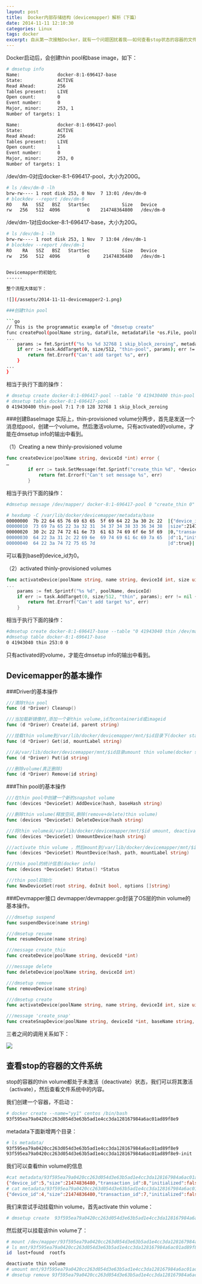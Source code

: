 ```yaml
---
layout: post
title:  Docker内部存储结构（devicemapper）解析（下篇）
date: 2014-11-11 12:10:30
categories: Linux
tags: docker
excerpt: 自从第一次接触Docker，就有一个问题困扰着我——如何查看stop状态的容器的文件系统。今天再一次看了一下Docker的代码，终于找到了这个问题的答案。
---
```


Docker启动后，会创建thin pool和base image，如下：

```sh
# dmsetup info
Name:              docker-8:1-696417-base
State:             ACTIVE
Read Ahead:        256
Tables present:    LIVE
Open count:        0
Event number:      0
Major, minor:      253, 1
Number of targets: 1

Name:              docker-8:1-696417-pool
State:             ACTIVE
Read Ahead:        256
Tables present:    LIVE
Open count:        1
Event number:      0
Major, minor:      253, 0
Number of targets: 1
```

/dev/dm-0对应docker-8:1-696417-pool，大小为200G。

```sh
# ls /dev/dm-0 -lh
brw-rw---- 1 root disk 253, 0 Nov  7 13:01 /dev/dm-0
# blockdev --report /dev/dm-0
RO    RA   SSZ   BSZ   StartSec            Size   Device
rw   256   512  4096          0    214748364800   /dev/dm-0
```
/dev/dm-1对应docker-8:1-696417-base，大小为20G。

```sh
# ls /dev/dm-1 -lh 
brw-rw---- 1 root disk 253, 1 Nov  7 13:04 /dev/dm-1
# blockdev --report /dev/dm-1
RO    RA   SSZ   BSZ   StartSec            Size   Device
rw   256   512  4096          0     21474836480   /dev/dm-1


Devicemapper的初始化
------

整个流程大体如下：

![](/assets/2014-11-11-devicemapper2-1.png)

###创建thin pool

```go
// This is the programmatic example of "dmsetup create"
func createPool(poolName string, dataFile, metadataFile *os.File, poolBlockSize uint32) error {
...
	params := fmt.Sprintf("%s %s %d 32768 1 skip_block_zeroing", metadataFile.Name(), dataFile.Name(), poolBlockSize)
	if err := task.AddTarget(0, size/512, "thin-pool", params); err != nil {
		return fmt.Errorf("Can't add target %s", err)
	}
...
}
```

相当于执行下面的操作：

```sh
# dmsetup create docker-8:1-696417-pool --table ‘0 419430400 thin-pool 7:1 7:0 128 32768 1 skip_block_zeroing’
# dmsetup table docker-8:1-696417-pool
0 419430400 thin-pool 7:1 7:0 128 32768 1 skip_block_zeroing
```

###创建BaseImage
实际上，thin-provisioned volume分两步，首先是发送一个消息给pool，创建一个volume。然后激活volume。只有activated的volume，才能在dmsetup info的输出中看到。

（1）Creating a new thinly-provisioned volume

```go
func createDevice(poolName string, deviceId *int) error {
…
		if err := task.SetMessage(fmt.Sprintf("create_thin %d", *deviceId)); err != nil {
			return fmt.Errorf("Can't set message %s", err)
		}
```
相当于执行下面的操作：

```sh
#dmsetup message /dev/mapper/ docker-8:1-696417-pool 0 "create_thin 0"

# hexdump -C /var/lib/docker/devicemapper/metadata/base
00000000  7b 22 64 65 76 69 63 65  5f 69 64 22 3a 30 2c 22  |{"device_id":0,"|
00000010  73 69 7a 65 22 3a 32 31  34 37 34 38 33 36 34 38  |size":2147483648|
00000020  30 2c 22 74 72 61 6e 73  61 63 74 69 6f 6e 5f 69  |0,"transaction_i|
00000030  64 22 3a 31 2c 22 69 6e  69 74 69 61 6c 69 7a 65  |d":1,"initialize|
00000040  64 22 3a 74 72 75 65 7d                           |d":true}|
```

可以看到base的device_id为0。

（2）activated thinly-provisioned volumes

```go
func activateDevice(poolName string, name string, deviceId int, size uint64) error {
...
	params := fmt.Sprintf("%s %d", poolName, deviceId)
	if err := task.AddTarget(0, size/512, "thin", params); err != nil {
		return fmt.Errorf("Can't add target %s", err)
	}
```
相当于执行下面的操作：

```sh
#dmsetup create docker-8:1-696417-base --table "0 41943040 thin /dev/mapper/ docker-8:1-696417-pool 0"
#dmsetup table docker-8:1-696417-base
0 41943040 thin 253:0 0
```

只有activated的volume，才能在dmsetup info的输出中看到。

Devicemapper的基本操作
------
###Driver的基本操作

```go
///清除thin pool  
func (d *Driver) Cleanup()

///当加载新镜像时,添加一个新thin volume,id为containerid或imageid  
func (d *Driver) Create(id, parent string)

///挂载thin volume到/var/lib/docker/devicemapper/mnt/$id目录下(docker start)
func (d *Driver) Get(id, mountLabel string)

///从/var/lib/docker/devicemapper/mnt/$id目录umount thin volume(docker stop)
func (d *Driver) Put(id string)

///删除volume(真正删除)
func (d *Driver) Remove(id string)
```

###Thin pool的基本操作

```go
///在thin pool中创建一个新的snapshot volume
func (devices *DeviceSet) AddDevice(hash, baseHash string)

///删除thin volume(释放空间,删除(remove+delete)thin volume)
func (devices *DeviceSet) DeleteDevice(hash string) 

///将thin volume从/var/lib/docker/devicemapper/mnt/$id umount, deactivate(remove )thin volume(don't delete)
func (devices *DeviceSet) UnmountDevice(hash string)

///activate thin volume ，然后mount到/var/lib/docker/devicemapper/mnt/$id
func (devices *DeviceSet) MountDevice(hash, path, mountLabel string)

///thin pool的统计信息(docker info)
func (devices *DeviceSet) Status() *Status

///thin pool初始化
func NewDeviceSet(root string, doInit bool, options []string)
```

###Devmapper接口
devmapper/devmapper.go封装了OS层的thin volume的基本操作。

```go
///dmsetup suspend
func suspendDevice(name string)

///dmsetup resume
func resumeDevice(name string)

///message create_thin
func createDevice(poolName string, deviceId *int)

///message delete
func deleteDevice(poolName string, deviceId int)

///dmsetup remove
func removeDevice(name string)

///dmsetup create
func activateDevice(poolName string, name string, deviceId int, size uint64)

///message 'create_snap'
func createSnapDevice(poolName string, deviceId *int, baseName string, baseDeviceId int)
```

三者之间的调用关系如下：

![](/assets/2014-11-11-devicemapper2-2.png)

查看stop的容器的文件系统
-----

stop的容器的thin volume都处于未激活（deactivate）状态，我们可以将其激活（activate），然后查看文件系统中的内容。

我们创建一个容器，不启动：

```sh
# docker create --name="yy1" centos /bin/bash 
93f595ea79a0420cc263d054d3e63b5ad1e4cc3da128167984a6ac01ad89f8e9
```

metadata下面新增两个目录：

```sh
# ls metadata/
93f595ea79a0420cc263d054d3e63b5ad1e4cc3da128167984a6ac01ad89f8e9
93f595ea79a0420cc263d054d3e63b5ad1e4cc3da128167984a6ac01ad89f8e9-init
```
我们可以查看thin volume的信息

```sh
#cat metadata/93f595ea79a0420cc263d054d3e63b5ad1e4cc3da128167984a6ac01ad89f8e9
{"device_id":5,"size":21474836480,"transaction_id":8,"initialized":false}
# cat metadata/93f595ea79a0420cc263d054d3e63b5ad1e4cc3da128167984a6ac01ad89f8e9-init 
{"device_id":4,"size":21474836480,"transaction_id":7,"initialized":false}
```

我们来尝试手动挂载thin volume，首先activate thin volume：

```sh
# dmsetup create  93f595ea79a0420cc263d054d3e63b5ad1e4cc3da128167984a6ac01ad89f8e9-init  --table "0 41943040 thin 253:0 4"
```

然后就可以挂载该thin volume了：

```sh
# mount /dev/mapper/93f595ea79a0420cc263d054d3e63b5ad1e4cc3da128167984a6ac01ad89f8e9-init mnt/93f595ea79a0420cc263d054d3e63b5ad1e4cc3da128167984a6ac01ad89f8e9-init
# ls mnt/93f595ea79a0420cc263d054d3e63b5ad1e4cc3da128167984a6ac01ad89f8e9-init/   
id  lost+found  rootfs

deactivate thin volume
# umount mnt/93f595ea79a0420cc263d054d3e63b5ad1e4cc3da128167984a6ac01ad89f8e9-init
# dmsetup remove 93f595ea79a0420cc263d054d3e63b5ad1e4cc3da128167984a6ac01
```
